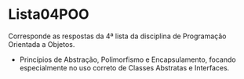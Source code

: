 # Lista04POO
Corresponde as respostas da 4ª lista da disciplina de Programação Orientada a Objetos.

- Princípios de Abstração, Polimorfismo e Encapsulamento, focando especialmente no uso correto de Classes
Abstratas e Interfaces.
